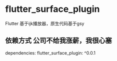 # flutter_surface_plugin

Flutter 基于ijk播放器，原生代码基于gsy

## 依赖方式 公司不给我涨薪，我很心塞

dependencies:
  flutter_surface_plugin: ^0.0.1



